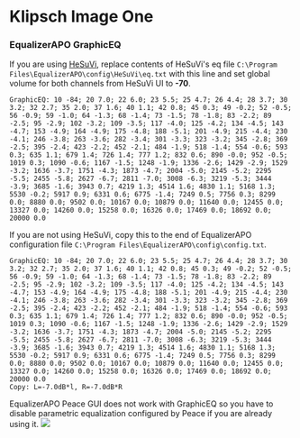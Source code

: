 # Klipsch Image One
### EqualizerAPO GraphicEQ
If you are using [HeSuVi](https://sourceforge.net/projects/hesuvi/), replace contents of HeSuVi's eq file `C:\Program Files\EqualizerAPO\config\HeSuVi\eq.txt` with this line and set global volume for both channels from HeSuVi UI to **-70**.
```
GraphicEQ: 10 -84; 20 7.0; 22 6.0; 23 5.5; 25 4.7; 26 4.4; 28 3.7; 30 3.2; 32 2.7; 35 2.0; 37 1.6; 40 1.1; 42 0.8; 45 0.3; 49 -0.2; 52 -0.5; 56 -0.9; 59 -1.0; 64 -1.3; 68 -1.4; 73 -1.5; 78 -1.8; 83 -2.2; 89 -2.5; 95 -2.9; 102 -3.2; 109 -3.5; 117 -4.0; 125 -4.2; 134 -4.5; 143 -4.7; 153 -4.9; 164 -4.9; 175 -4.8; 188 -5.1; 201 -4.9; 215 -4.4; 230 -4.1; 246 -3.8; 263 -3.6; 282 -3.4; 301 -3.3; 323 -3.2; 345 -2.8; 369 -2.5; 395 -2.4; 423 -2.2; 452 -2.1; 484 -1.9; 518 -1.4; 554 -0.6; 593 0.3; 635 1.1; 679 1.4; 726 1.4; 777 1.2; 832 0.6; 890 -0.0; 952 -0.5; 1019 0.3; 1090 -0.6; 1167 -1.5; 1248 -1.9; 1336 -2.6; 1429 -2.9; 1529 -3.2; 1636 -3.7; 1751 -4.3; 1873 -4.7; 2004 -5.0; 2145 -5.2; 2295 -5.5; 2455 -5.8; 2627 -6.7; 2811 -7.0; 3008 -6.3; 3219 -5.3; 3444 -3.9; 3685 -1.6; 3943 0.7; 4219 1.3; 4514 1.6; 4830 1.1; 5168 1.3; 5530 -0.2; 5917 0.9; 6331 0.6; 6775 -1.4; 7249 0.5; 7756 0.3; 8299 0.0; 8880 0.0; 9502 0.0; 10167 0.0; 10879 0.0; 11640 0.0; 12455 0.0; 13327 0.0; 14260 0.0; 15258 0.0; 16326 0.0; 17469 0.0; 18692 0.0; 20000 0.0
```
If you are not using HeSuVi, copy this to the end of EqualizerAPO configuration file `C:\Program Files\EqualizerAPO\config\config.txt`.
```
GraphicEQ: 10 -84; 20 7.0; 22 6.0; 23 5.5; 25 4.7; 26 4.4; 28 3.7; 30 3.2; 32 2.7; 35 2.0; 37 1.6; 40 1.1; 42 0.8; 45 0.3; 49 -0.2; 52 -0.5; 56 -0.9; 59 -1.0; 64 -1.3; 68 -1.4; 73 -1.5; 78 -1.8; 83 -2.2; 89 -2.5; 95 -2.9; 102 -3.2; 109 -3.5; 117 -4.0; 125 -4.2; 134 -4.5; 143 -4.7; 153 -4.9; 164 -4.9; 175 -4.8; 188 -5.1; 201 -4.9; 215 -4.4; 230 -4.1; 246 -3.8; 263 -3.6; 282 -3.4; 301 -3.3; 323 -3.2; 345 -2.8; 369 -2.5; 395 -2.4; 423 -2.2; 452 -2.1; 484 -1.9; 518 -1.4; 554 -0.6; 593 0.3; 635 1.1; 679 1.4; 726 1.4; 777 1.2; 832 0.6; 890 -0.0; 952 -0.5; 1019 0.3; 1090 -0.6; 1167 -1.5; 1248 -1.9; 1336 -2.6; 1429 -2.9; 1529 -3.2; 1636 -3.7; 1751 -4.3; 1873 -4.7; 2004 -5.0; 2145 -5.2; 2295 -5.5; 2455 -5.8; 2627 -6.7; 2811 -7.0; 3008 -6.3; 3219 -5.3; 3444 -3.9; 3685 -1.6; 3943 0.7; 4219 1.3; 4514 1.6; 4830 1.1; 5168 1.3; 5530 -0.2; 5917 0.9; 6331 0.6; 6775 -1.4; 7249 0.5; 7756 0.3; 8299 0.0; 8880 0.0; 9502 0.0; 10167 0.0; 10879 0.0; 11640 0.0; 12455 0.0; 13327 0.0; 14260 0.0; 15258 0.0; 16326 0.0; 17469 0.0; 18692 0.0; 20000 0.0
Copy: L=-7.0dB*l, R=-7.0dB*R
```
EqualizerAPO Peace GUI does not work with GraphicEQ so you have to disable parametric equalization configured by Peace if you are already using it.
![](https://raw.githubusercontent.com/jaakkopasanen/AutoEq/master/results/SBAF-Serious/headphoncecom/onear/Klipsch%20Image%20One/Klipsch%20Image%20One.png)
